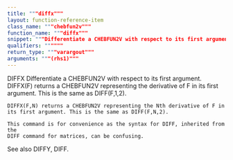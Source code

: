 ```yaml
---
title: """diffx"""
layout: function-reference-item
class_name: """chebfun2v"""
function_name: """diffx"""
snippet: """Differentiate a CHEBFUN2V with respect to its first argument."""
qualifiers: """"""
return_type: """varargout"""
arguments: """(rhs1)"""
---
```


 DIFFX   Differentiate a CHEBFUN2V with respect to its first argument.
  	DIFFX(F) returns a CHEBFUN2V representing the derivative of F in its
    first argument. This is the same as DIFF(F,1,2).
 
  	DIFFX(F,N) returns a CHEBFUN2V representing the Nth derivative of F in
    its first argument. This is the same as DIFF(F,N,2).
 
    This command is for convenience as the syntax for DIFF, inherited from the
    DIFF command for matrices, can be confusing.
  
  See also DIFFY, DIFF. 

